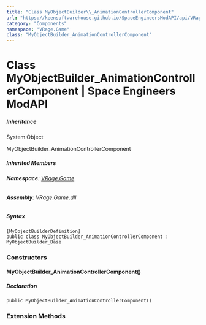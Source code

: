 ```yaml
---
title: "Class MyObjectBuilder\\_AnimationControllerComponent"
url: "https://keensoftwarehouse.github.io/SpaceEngineersModAPI/api/VRage.Game.MyObjectBuilder_AnimationControllerComponent.html"
category: "Components"
namespace: "VRage.Game"
class: "MyObjectBuilder_AnimationControllerComponent"
---
```


# Class MyObjectBuilder\_AnimationControllerComponent | Space Engineers ModAPI

##### Inheritance

System.Object

MyObjectBuilder\_AnimationControllerComponent

##### Inherited Members

###### **Namespace**: [VRage.Game](https://keensoftwarehouse.github.io/SpaceEngineersModAPI/api/VRage.Game.html)

###### **Assembly**: VRage.Game.dll

##### Syntax

```
[MyObjectBuilderDefinition]
public class MyObjectBuilder_AnimationControllerComponent : MyObjectBuilder_Base
```

### Constructors

#### MyObjectBuilder\_AnimationControllerComponent()

##### Declaration

```
public MyObjectBuilder_AnimationControllerComponent()
```

### Extension Methods